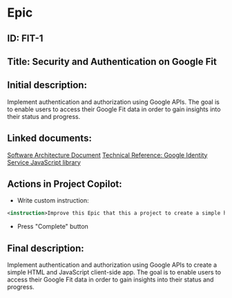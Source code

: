 # Epic
## ID: FIT-1
## Title: Security and Authentication on Google Fit
## Initial description:
Implement authentication and authorization using Google APIs. The goal is to enable users to access their Google Fit data in order to gain insights into their status and progress.
## Linked documents:
[Software Architecture Document](/step2-project-copilot-project/confluence/software-architecture-document.md)
[Technical Reference: Google Identity Service JavaScript library](/step2-project-copilot-project/confluence/technical-reference-gis.md)
## Actions in Project Copilot:
- Write custom instruction:
```xml
<instruction>Improve this Epic that this a project to create a simple html and javascript client side app</instruction>
```
- Press "Complete" button
## Final description:
Implement authentication and authorization using Google APIs to create a simple HTML and JavaScript client-side app. The goal is to enable users to access their Google Fit data in order to gain insights into their status and progress.